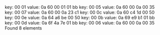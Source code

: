 key: 00 01  value: 0a 60 00 01 01 bb
key: 00 05  value: 0a 60 00 0a 00 35
key: 00 07  value: 0a 60 00 0a 23 c1
key: 00 0c  value: 0a 60 c4 1d 00 50
key: 00 0e  value: 0a 64 a6 be 00 50
key: 00 0b  value: 0a 69 e9 b1 01 bb
key: 00 0d  value: 0a 6f 4a 7e 01 bb
key: 00 06  value: 0a 60 00 0a 00 35
Found 8 elements
